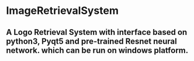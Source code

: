 # ImageRetrievalSystem
## A Logo Retrieval System with interface based on python3, Pyqt5 and pre-trained Resnet neural network. which can be run on windows platform.
